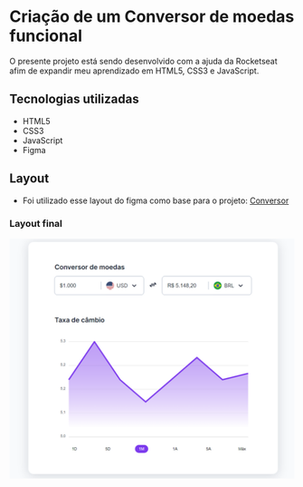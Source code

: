 # Criação de um Conversor de moedas funcional
O presente projeto está sendo desenvolvido com a ajuda da Rocketseat afim de expandir meu aprendizado em HTML5, CSS3 e JavaScript.

## Tecnologias utilizadas
- HTML5
- CSS3
- JavaScript
- Figma
## Layout
- Foi utilizado esse layout do figma como base para o projeto: [Conversor](https://www.figma.com/community/file/1212757179376046656)

### Layout final
![layout](./assets/layout.png)